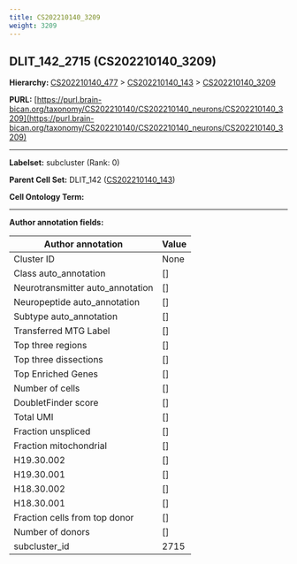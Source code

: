 ```yaml
---
title: CS202210140_3209
weight: 3209
---
```

## DLIT_142_2715 (CS202210140_3209)
<b>Hierarchy: </b>
[CS202210140_477](../CS202210140_477) >
[CS202210140_143](../CS202210140_143) >
[CS202210140_3209](../CS202210140_3209)

**PURL:** [https://purl.brain-bican.org/taxonomy/CS202210140/CS202210140_neurons/CS202210140_3209](https://purl.brain-bican.org/taxonomy/CS202210140/CS202210140_neurons/CS202210140_3209)

---


**Labelset:** subcluster (Rank: 0)

**Parent Cell Set:** DLIT_142 ([CS202210140_143](../CS202210140_143))



**Cell Ontology Term:** 

[MARKER GENES.]: #


---

[TRANSFERRED ANNOTATIONS.]: #


[AUTHOR ANNOTATION FIELDS.]: #


**Author annotation fields:**

| Author annotation | Value |
|-------------------|-------|
|Cluster ID|None|
|Class auto_annotation|[]|
|Neurotransmitter auto_annotation|[]|
|Neuropeptide auto_annotation|[]|
|Subtype auto_annotation|[]|
|Transferred MTG Label|[]|
|Top three regions|[]|
|Top three dissections|[]|
|Top Enriched Genes|[]|
|Number of cells|[]|
|DoubletFinder score|[]|
|Total UMI|[]|
|Fraction unspliced|[]|
|Fraction mitochondrial|[]|
|H19.30.002|[]|
|H19.30.001|[]|
|H18.30.002|[]|
|H18.30.001|[]|
|Fraction cells from top donor|[]|
|Number of donors|[]|
|subcluster_id|2715|
